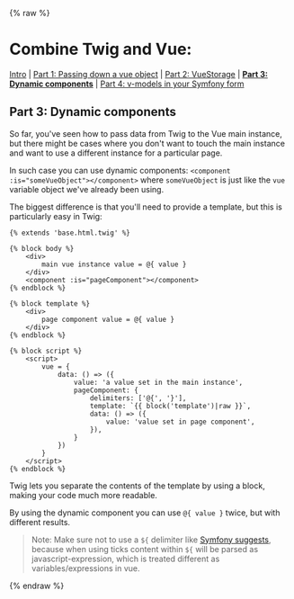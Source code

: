 {% raw %}
# Combine Twig and Vue: 

 [Intro](guide-vue-twig.md)
| [Part 1: Passing down a vue object](guide-vue-twig-part-1-object.md)
| [Part 2: VueStorage](guide-vue-twig-part-2-storage.md)
| **[Part 3: Dynamic components](guide-vue-twig-part-3-dynamic-components.md)**
| [Part 4: v-models in your Symfony form](guide-vue-twig-part-4-form.md)

## Part 3: Dynamic components

So far, you've seen how to pass data from Twig to the Vue main instance, but there might be cases
where you don't want to touch the main instance and want to use a different instance for a particular page. 

In such case you can use dynamic components: `<component :is="someVueObject"></component>`
where `someVueObject` is just like the `vue` variable object we've already been using. 

The biggest difference is that you'll need to provide a template, but this is particularly easy in Twig:

```twig
{% extends 'base.html.twig' %}

{% block body %}
    <div>
        main vue instance value = @{ value }
    </div>
    <component :is="pageComponent"></component>
{% endblock %}

{% block template %}
    <div>
        page component value = @{ value }
    </div>
{% endblock %}

{% block script %}
    <script>
        vue = {
            data: () => ({
                value: 'a value set in the main instance',
                pageComponent: {
                    delimiters: ['@{', '}'],
                    template: `{{ block('template')|raw }}`,
                    data: () => ({
                        value: 'value set in page component',
                    }),
                }
            })
        }
    </script>
{% endblock %}
```

Twig lets you separate the contents of the template by using a block, making your code much more readable.

By using the dynamic component you can use `@{ value }` twice, but with different results.

> Note: Make sure not to use a `${` delimiter like 
>[Symfony suggests](https://symfony.com/doc/current/frontend/encore/vuejs.html#using-vue-inside-twig-templates),
>because when using ticks content within `${` will be parsed as javascript-expression, which is treated different as
> variables/expressions in vue.

{% endraw %}